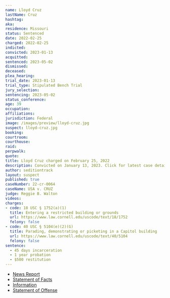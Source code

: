 ```yaml
---
name: Lloyd Cruz
lastName: Cruz
hashtag:
aka:
residence: Missouri
status: Sentenced
date: 2022-02-25
charged: 2022-02-25
indicted:
convicted: 2023-01-13
acquitted:
sentenced: 2023-05-02
dismissed:
deceased:
plea_hearing:
trial_date: 2023-01-13
trial_type: Stipulated Bench Trial
jury_selection:
sentencing: 2023-05-02
status_conference:
age: 39
occupation:
affiliations:
jurisdiction: Federal
image: /images/preview/lloyd-cruz.jpg
suspect: lloyd-cruz.jpg
booking:
courtroom:
courthouse:
raid:
perpwalk:
quote:
title: Lloyd Cruz charged on February 25, 2022
description: Convicted on January 13, 2023. Click for latest case details.
author: seditiontrack
layout: suspect
published: true
caseNumber: 22-cr-0064
caseName: USA v. CRUZ
judge: Reggie B. Walton
videos:
charges:
- code: 18 USC § 1752(a)(1)
  title: Entering a restricted building or grounds
  url: https://www.law.cornell.edu/uscode/text/18/1752
  felony: false
- code: 40 USC § 5104(e)(2)(G)
  title: Parading, demonstrating or picketing in a Capitol building
  url: https://www.law.cornell.edu/uscode/text/40/5104
  felony: false
sentence:
  - 45 days incarceration
  - 1 year probation
  - $500 restitution
---
```

- [News Report](https://www.kansascity.com/news/politics-government/article259374669.html)
- [Statement of Facts](https://www.justice.gov/usao-dc/case-multi-defendant/file/1481061/download)
- [Information](https://www.justice.gov/usao-dc/case-multi-defendant/file/1481066/download)
- [Statement of Offense](https://storage.courtlistener.com/recap/gov.uscourts.dcd.240852/gov.uscourts.dcd.240852.73.0.pdf)
